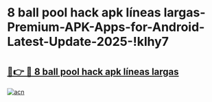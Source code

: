 # 8 ball pool hack apk líneas largas-Premium-APK-Apps-for-Android-Latest-Update-2025-!klhy7

# <h2><a href="https://googleone.com">🔗👉 🔴 8 ball pool hack apk líneas largas</a></h2>

[![acn](https://github.com/user-attachments/assets/0f9c940e-d8b0-45ae-aac7-cd30a18b3e1c)](https://googleone.com)

